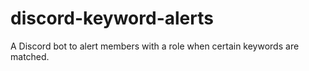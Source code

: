 # discord-keyword-alerts
A Discord bot to alert members with a role when certain keywords are matched.
